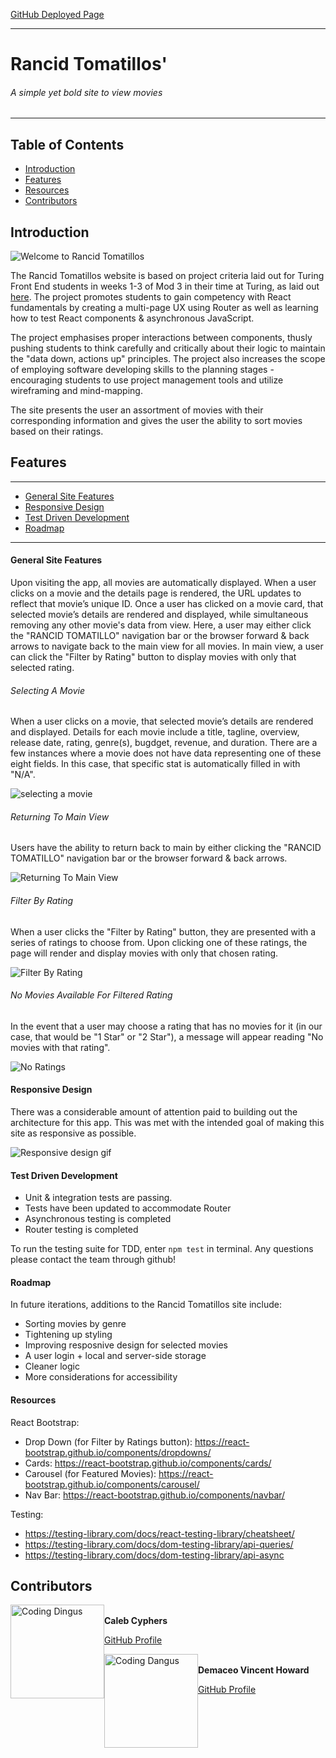 [GitHub Deployed Page](https://demaceo.github.io/rantom/)

---
# Rancid Tomatillos'
###### A simple yet bold site to view movies


---
## Table of Contents
* [Introduction](#introduction)
* [Features](#features)
* [Resources](#resources)
* [Contributors](#contributors)

## Introduction

![Welcome to Rancid Tomatillos](https://media.giphy.com/media/0aJoS84OErWv5MlCmw/giphy.gif)

The Rancid Tomatillos website is based on project criteria laid out for Turing Front End students in weeks 1-3 of Mod 3 in their time at Turing, as laid out [here](https://frontend.turing.io/projects/module-3/rancid-tomatillos-v3.html). The project promotes students to gain competency with React fundamentals by creating a multi-page UX using Router as well as learning how to test React components & asynchronous JavaScript.

The project emphasises proper interactions between components, thusly pushing students to think carefully and critically about their logic to maintain the "data down, actions up" principles. The project also increases the scope of employing software developing skills to the planning stages - encouraging students to use project management tools and utilize wireframing and mind-mapping.

The site presents the user an assortment of movies with their corresponding information and gives the user the ability to sort movies based on their ratings.


## Features
---
* [General Site Features](#general-site-features)
* [Responsive Design](#responsive-design)
* [Test Driven Development](#test-driven-development)
* [Roadmap](#roadmap)
---

#### General Site Features
Upon visiting the app, all movies are automatically displayed. When a user clicks on a movie and the details page is rendered, the URL updates to reflect that movie’s unique ID. Once a user has clicked on a movie card, that selected movie’s details are rendered and displayed, while simultaneous removing any other movie's data from view. Here, a user may either click the "RANCID TOMATILLO" navigation bar or the browser forward & back arrows to navigate back to the main view for all movies. In main view, a user can click the "Filter by Rating" button to display movies with only that selected rating.


###### Selecting A Movie
 When a user clicks on a movie, that selected movie’s details are rendered and displayed. Details for each movie include a title, tagline, overview, release date,  rating, genre(s), bugdget, revenue, and duration. There are a few instances where a movie does not have data representing one of these eight fields. In this case, that specific stat is automatically filled in with "N/A".
 
![selecting a movie](https://media.giphy.com/media/e3TdPxtxaxzMGs3UnR/giphy.gif)


###### Returning To Main View
Users have the ability to return back to main by  either clicking the "RANCID TOMATILLO" navigation bar or the browser forward & back arrows.

![Returning To Main View](https://media.giphy.com/media/DihScxmIsNtHmvvi72/giphy.gif)

###### Filter By Rating
When a user clicks the "Filter by Rating" button, they are presented with a series of ratings to choose from. Upon clicking one of these ratings, the page will render and display movies with only that chosen rating.

![Filter By Rating](https://media.giphy.com/media/ZT9YdkzuGeH7RU6UIx/giphy.gif)

###### No Movies Available For Filtered Rating
In the event that a user may choose a rating that has no movies for it (in our case, that would be "1 Star" or "2 Star"), a message will appear reading "No movies with that rating".

![No Ratings](https://media.giphy.com/media/8wjLQMinu0g1UegG6T/giphy.gif)

#### Responsive Design
There was a considerable amount of attention paid to building out the architecture for this app. This was met with the intended goal of making this site as responsive as possible. 

![Responsive design gif](https://media.giphy.com/media/Hh82hdVzlLLwmf4Wry/giphy.gif)


#### Test Driven Development

- Unit & integration tests are passing.
- Tests have been updated to accommodate Router
- Asynchronous testing is completed
- Router testing is completed

To run the testing suite for TDD, enter `npm test` in terminal. Any questions please contact the team through github!

#### Roadmap

In future iterations, additions to the Rancid Tomatillos site include:
- Sorting movies by genre
- Tightening up styling 
- Improving resposnive design for selected movies
- A user login + local and server-side storage
- Cleaner logic
- More considerations for accessibility

#### Resources

React Bootstrap:
- Drop Down (for Filter by Ratings button): https://react-bootstrap.github.io/components/dropdowns/
- Cards: https://react-bootstrap.github.io/components/cards/
- Carousel (for Featured Movies): https://react-bootstrap.github.io/components/carousel/
- Nav Bar: https://react-bootstrap.github.io/components/navbar/

Testing:
- https://testing-library.com/docs/react-testing-library/cheatsheet/
- https://testing-library.com/docs/dom-testing-library/api-queries/
- https://testing-library.com/docs/dom-testing-library/api-async

## Contributors
<img src="https://avatars2.githubusercontent.com/u/36242106?s=460&u=67cc9f62e495cec196581afa73f9110959c562cd&v=4" alt="Coding Dingus"
 width="150" height="auto" style="float: left" />\
**Caleb Cyphers**

[GitHub Profile](https://github.com/CalebCyphers)

<img src="https://avatars2.githubusercontent.com/u/62954974?s=400&u=b246587c21877b7fe4a4972e89ec98677d5c29d6&v=4" alt="Coding Dangus"
 width="150" height="auto" style="float: left" />\
**Demaceo Vincent Howard**

[GitHub Profile](https://github.com/demaceo)
